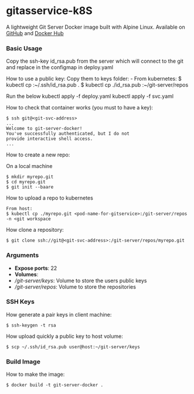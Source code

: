 # gitasservice-k8S
A lightweight Git Server Docker image built with Alpine Linux. Available on [GitHub](https://github.com/samuel-sujith/gitasservice-k8s) and [Docker Hub](https://hub.docker.com/r/samuelsujith/gitindocker/)


### Basic Usage

Copy the ssh-key id_rsa.pub from the server which will connect to the git and replace in the configmap in deploy.yaml

How to use a public key:
    Copy them to keys folder: 
	- From kubernetes: 
	$ kubectl cp <pod-name-from-where-to-access-gitservice>:~/.ssh/id_rsa.pub .
	$ kubectl cp ./id_rsa.pub <pod-name-for-gitservice>:~/git-server/repos

Run the below
 kubectl apply -f deploy.yaml
 kubectl apply -f svc.yaml
	
How to check that container works (you must to have a key):

	$ ssh git@<git-svc-address>
	...
	Welcome to git-server-docker!
	You've successfully authenticated, but I do not
	provide interactive shell access.
	...

How to create a new repo:

On a local machine

	$ mkdir myrepo.git
	$ cd myrepo.git
	$ git init --baare

How to upload a repo to kubernetes

	From host:
	$ kubectl cp ./myrepo.git <pod-name-for-gitservice>:/git-server/repos -n <git workspace

How clone a repository:

	$ git clone ssh://git@<git-svc-address>:/git-server/repos/myrepo.git

### Arguments

* **Expose ports**: 22
* **Volumes**:
 * */git-server/keys*: Volume to store the users public keys
 * */git-server/repos*: Volume to store the repositories

### SSH Keys

How generate a pair keys in client machine:

	$ ssh-keygen -t rsa

How upload quickly a public key to host volume:

	$ scp ~/.ssh/id_rsa.pub user@host:~/git-server/keys

### Build Image

How to make the image:

	$ docker build -t git-server-docker .
	